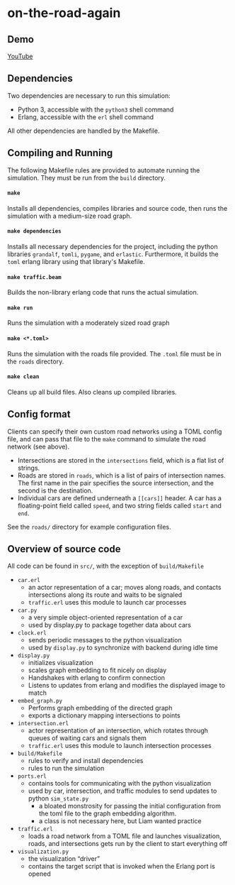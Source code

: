 # on-the-road-again

## Demo
[YouTube](https://youtu.be/OnzkSmFvxiM)

## Dependencies

Two dependencies are necessary to run this simulation:

- Python 3, accessible with the `python3` shell command
- Erlang, accessible with the `erl` shell command

All other dependencies are handled by the Makefile.

## Compiling and Running

The following Makefile rules are provided to automate running the
simulation. They must be run from the `build` directory.

#### `make`

Installs all dependencies, compiles libraries and source code, then runs
the simulation with a medium-size road graph.

#### `make dependencies`

Installs all necessary dependencies for the project, including the python
libraries `grandalf`, `tomli`, `pygame`, and `erlastic`. Furthermore, it
builds the `toml` erlang library using that library's Makefile.

#### `make traffic.beam`

Builds the non-library erlang code that runs the actual simulation.

#### `make run`

Runs the simulation with a moderately sized road graph

#### `make <*.toml>`

Runs the simulation with the roads file provided. The `.toml` file must be
in the `roads` directory.

#### `make clean`

Cleans up all build files. Also cleans up compiled libraries.

## Config format
Clients can specify their own custom road networks using a TOML config
file, and can pass that file to the `make` command to simulate the
road network (see above).


- Intersections are stored in the `intersections` field, which is a
  flat list of strings.
- Roads are stored in `roads`, which is a list of pairs of
  intersection names.  The first name in the pair specifies the source
  intersection, and the second is the destination.
- Individual cars are defined underneath a `[[cars]]` header.  A car
  has a floating-point field called `speed`, and two string fields
  called `start` and `end`.
  
  
See the `roads/` directory for example configuration files.



## Overview of source code
All code can be found in `src/`, with the exception of `build/Makefile`

- `car.erl`
  - an actor representation of a car; moves along roads, and contacts
    intersections along its route and waits to be signaled
  - `traffic.erl` uses this module to launch car processes
- `car.py`
  - a very simple object-oriented representation of a car
  - used by display.py to package together data about cars
- `clock.erl`
  - sends periodic messages to the python visualization
  - used by `display.py` to synchronize with backend during idle time
- `display.py`
  - initializes visualization
  - scales graph embedding to fit nicely on display
  - Handshakes with erlang to confirm connection
  - Listens to updates from erlang and modifies the displayed image to
    match
- `embed_graph.py`
  - Performs graph embedding of the directed graph 
  - exports a dictionary mapping intersections to points
- `intersection.erl`
  - actor representation of an intersection, which rotates through
    queues of waiting cars and signals them
  - `traffic.erl` uses this module to launch intersection processes
- `build/Makefile`
  - rules to verify and install dependencies
  - rules to run the simulation
- `ports.erl`
  - contains tools for communicating with the python visualization
  - used by car, intersection, and traffic modules to send updates to
python `sim_state.py`
    - a bloated monstrosity for passing the initial configuration from
      the toml file to the graph embedding algorithm.
    - a class is not necessary here, but Liam wanted practice
- `traffic.erl`
    - loads a road network from a TOML file and launches
    visualization, roads, and intersections gets run by the client to
    start everything off
- `visualization.py`
  - the visualization “driver”
  - contains the target script that is invoked when the Erlang port is
    opened
